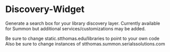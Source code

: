 # Discovery-Widget
Generate a search box for your library discovery layer. Currently available for Summon but additional services/customizations may be added.

Be sure to change static.stthomas.edu/libraries to point to your own code
Also be sure to change instances of stthomas.summon.serialssolutions.com
